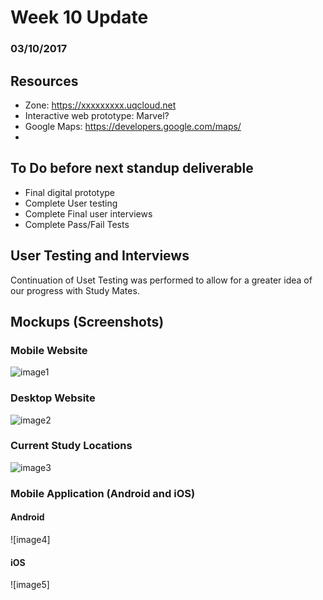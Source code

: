 # Week 10 Update
### 03/10/2017

## Resources
* Zone: https://xxxxxxxxx.uqcloud.net
* Interactive web prototype: Marvel?
* Google Maps: https://developers.google.com/maps/
* 

## To Do before next standup deliverable
 * Final digital prototype
 * Complete User testing
 * Complete Final user interviews
 * Complete Pass/Fail Tests
 

## User Testing and Interviews
Continuation of Uset Testing was performed to allow for a greater idea of our progress with Study Mates.




## Mockups (Screenshots)
### Mobile Website
![image1](https://imgur.com/l0D36IW.png)

### Desktop Website
![image2](https://imgur.com/WGdX8dW.png)

### Current Study Locations
![image3](https://imgur.com/kbsgTX1.png)

### Mobile Application (Android and iOS)
#### Android
![image4]

#### iOS
![image5]













